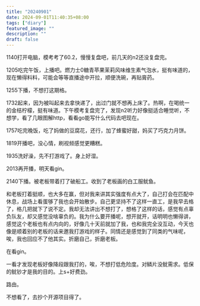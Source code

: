 ```yaml
---
title: "20240901"
date: 2024-09-01T11:40:35+08:00
tags: ["diary"]
featured_image: ""
description: ""
draft: false
---
```

1140打开电脑，模考考了60.2，慢慢复盘吧，前几天的n2还没复盘完。

1205吃完午饭，上播吧。燃力士0糖青苹果茉莉风味维生素气泡水，挺有味道的，现在懒得料料，可能会等等直播途中开拉，顺便洗碗，再贴膏药。

1255下播，不想打这期格。

1732起来，因为被叫起来去拿快递了，出过门就不想再上床了。热啊，在喝统一的金桔柠檬，挺有味道。下午模考复盘完了，发现n2听力好像挺适合睡觉听，不想学，看了几眼图解http，看看go能写什么代码去吧现在。

1757吃完晚饭，吃了妈做的豆腐花，还行，加了蜂蜜好甜，妈买了巧克力月饼。

1819开播吧，没心情，刷视频感觉更糟糕。

1935洗好澡，先不打游戏了。身上好湿。

2013再开播，明天看gin。

2140下播。被老板带着打了破船工。收到了老板画的白工服鱿鱼。

和老板打着挺顺，也大多在赢，但对我来讲其实强度有点大了，自己打会在匹配中休息，战场上看蛋够了我也会开始散步。自己更坚持不了这样一直工，是我早去格了，格几把就下了说不定。我却无法讲出不想打了，想格了这样的话，感觉有点辜负队友，却又感觉没啥辜负的。我为什么要开播呢，想开就开，话明明也懒得讲，感觉这个老板也有点内向的，好像几十天前就加了我，也和我完全没互动，今天也像是顺着别的老板的话来邀我打游戏的样子。同情还是感觉到了同类的气味呢，唉，我也回应不了他其实。折磨自己，折磨老板。

在看gin。

一看才发现老板好像降段跟我打的，唉，不想打低危险度。对鳞片没鱿需求。低保的鱿钞才是我的目的。上s+好费劲。

路由。

不想看了，去抄个开源项目得了。